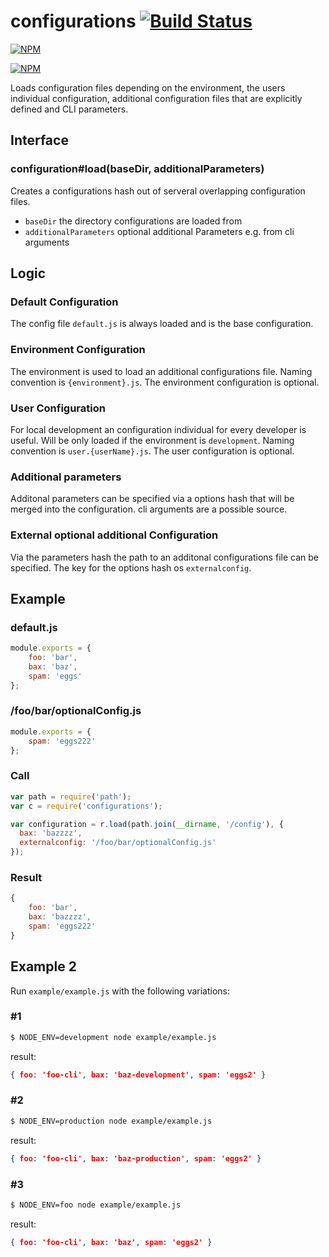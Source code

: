 configurations [![Build Status](https://travis-ci.org/zaphod1984/configurations.png)](https://travis-ci.org/zaphod1984/configurations)
=======

[![NPM](https://nodei.co/npm/configurations.png)](https://nodei.co/npm/configurations/)

[![NPM](https://nodei.co/npm-dl/configurations.png?months=3)](https://nodei.co/npm/configurations/)

Loads configuration files depending on the environment, the users individual configuration, additional configuration files that are explicitly defined and CLI parameters.

## Interface

### configuration#load(baseDir, additionalParameters)

Creates a configurations hash out of serveral overlapping configuration files.

* `baseDir` the directory configurations are loaded from
* `additionalParameters` optional additional Parameters e.g. from cli arguments

## Logic

### Default Configuration

The config file `default.js` is always loaded and is the base configuration.

### Environment Configuration

The environment is used to load an additional configurations file.
Naming convention is `{environment}.js`.
The environment configuration is optional.

### User Configuration

For local development an configuration individual for every developer is useful.
Will be only loaded if the environment is `development`.
Naming convention is `user.{userName}.js`.
The user configuration is optional.

### Additional parameters

Additonal parameters can be specified via a options hash that will be merged into the configuration.
cli arguments are a possible source.

### External optional additional Configuration

Via the parameters hash the path to an additonal configurations file can be specified.
The key for the options hash os `externalconfig`.

## Example

### default.js
````javascript
module.exports = {
    foo: 'bar',
    bax: 'baz',
    spam: 'eggs'
};
````

### /foo/bar/optionalConfig.js

````javascript
module.exports = {
    spam: 'eggs222'
};
````

### Call

````javascript
var path = require('path');
var c = require('configurations');

var configuration = r.load(path.join(__dirname, '/config'), {
  bax: 'bazzzz',
  externalconfig: '/foo/bar/optionalConfig.js'
});
````

### Result 
````javascript
{
    foo: 'bar',
    bax: 'bazzzz',
    spam: 'eggs222'
}
````
## Example 2

Run `example/example.js` with the following variations:

### #1

````bash
$ NODE_ENV=development node example/example.js
````

result:
````json
{ foo: 'foo-cli', bax: 'baz-development', spam: 'eggs2' }
````

### #2

````bash
$ NODE_ENV=production node example/example.js
````

result:
````json
{ foo: 'foo-cli', bax: 'baz-production', spam: 'eggs2' }
````

### #3

````bash
$ NODE_ENV=foo node example/example.js
````

result:
````json
{ foo: 'foo-cli', bax: 'baz', spam: 'eggs2' }
````